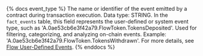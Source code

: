 {% docs event_type %}
The name or identifier of the event emitted by a contract during transaction execution. Data type: STRING. In the `fact_events` table, this field represents the user-defined or system event type, such as 'A.0ae53cb6e3f42a79.FlowToken.TokensDeposited'. Used for filtering, categorizing, and analyzing on-chain events. Example: 'A.0ae53cb6e3f42a79.FlowToken.TokensWithdrawn'. For more details, see [Flow User-Defined Events](https://developers.flow.com/build/basics/events#user-defined-events).
{% enddocs %}
